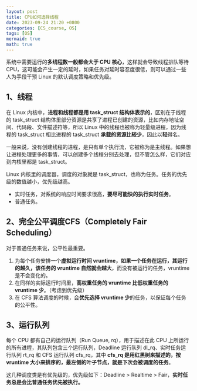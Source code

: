 ```yaml
---
layout: post
title: CPU如何选择线程
date: 2023-09-24 21:20 +0800
categories: [CS_course, OS]
tags: [OS]
mermaid: true
math: true
---
```


系统中需要运行的**多线程数一般都会大于 CPU 核心**，这样就会导致线程排队等待 CPU，这可能会产生一定的延时，如果任务对延时容忍度很低，则可以通过一些人为手段干预 Linux 的默认调度策略和优先级。

## 1、线程

在 Linux 内核中，**进程和线程都是用 task_struct 结构体表示的**，区别在于线程的 task_struct 结构体里部分资源是共享了进程已创建的资源，比如内存地址空间、代码段、文件描述符等，所以 Linux 中的线程也被称为轻量级进程，因为线程的 task_struct 相比进程的 task_struct **承载的资源比较少**，因此以**轻**得名。

一般来说，没有创建线程的进程，是只有单个执行流，它被称为是主线程。如果想让进程处理更多的事情，可以创建多个线程分别去处理，但不管怎么样，它们对应到内核里都是 task_struct。

Linux 内核里的调度器，调度的对象就是 task_struct，也称为任务。任务的优先级的数值越小，优先级越高。

- 实时任务，对系统的响应时间要求很高，**要尽可能快的执行实时任务**。
- 普通任务。


## 2、完全公平调度CFS（Completely Fair Scheduling）

对于普通任务来说，公平性最重要。

1. 为每个任务安排一个**虚拟运行时间 vruntime，如果一个任务在运行，其运行的越久，该任务的 vruntime 自然就会越大**，而没有被运行的任务，vruntime 是不会变化的。
2. 在同样的实际运行时间里，**高权重任务的 vruntime 比低权重任务的 vruntime 少**。（考虑到优先级）
3. 在 CFS 算法调度的时候，会**优先选择 vruntime 少**的任务，以保证每个任务的公平性。

## 3、运行队列

每个 CPU 都有自己的运行队列（Run Queue, rq），用于描述在此 CPU 上所运行的所有进程，其队列包含三个运行队列，Deadline 运行队列 dl_rq、实时任务运行队列 rt_rq 和 CFS 运行队列 cfs_rq，其中 **cfs_rq 是用红黑树来描述的，按 vruntime 大小来排序的，最左侧的叶子节点，就是下次会被调度的任务**。

这几种调度类是有优先级的，优先级如下：Deadline > Realtime > Fair，**实时任务总是会比普通任务优先被执行。**
